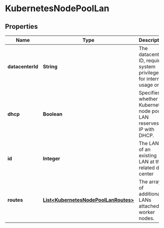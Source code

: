 

# KubernetesNodePoolLan

## Properties

| Name | Type | Description | Notes |
| ------------ | ------------- | ------------- | ------------- |
| **datacenterId** | **String** | The datacenter ID, requires system privileges, for internal usage only |  [optional] |
| **dhcp** | **Boolean** | Specifies whether the Kubernetes node pool LAN reserves an IP with DHCP. |  [optional] |
| **id** | **Integer** | The LAN ID of an existing LAN at the related data center |  |
| **routes** | [**List&lt;KubernetesNodePoolLanRoutes&gt;**](KubernetesNodePoolLanRoutes.md) | The array of additional LANs attached to worker nodes. |  [optional] |



